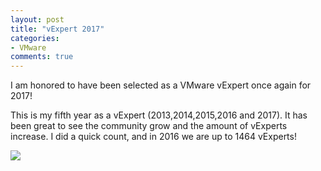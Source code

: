 ```yaml
---
layout: post
title: "vExpert 2017"
categories:
- VMware
comments: true
---
```

I am honored to have been selected as a VMware vExpert once again for 2017!

This is my fifth year as a vExpert (2013,2014,2015,2016 and 2017). It has been great to see the community grow and the amount of vExperts increase. I did a quick count, and in 2016 we are up to 1464 vExperts!

![](http://blogs.vmware.com/vmtn/files/2017/02/VMW-LOGO-vEXPERT-2017-k.png)